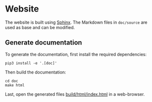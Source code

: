 # Website
The website is built using [Sphinx](https://www.sphinx-doc.org).
The Markdown files in `doc/source` are used as base and can be modified.

## Generate documentation
To generate the documentation, first install the required dependencies:
```console
pip3 install -e '.[doc]'
```
Then build the documentation:
```console
cd doc
make html
```
Last, open the generated files [build/html/index.html](build/html/index.html) in a web-browser.

